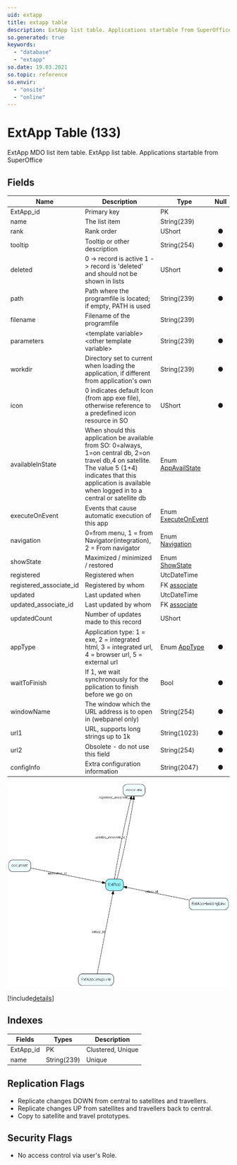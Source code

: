 ```yaml
---
uid: extapp
title: extapp table
description: ExtApp list table. Applications startable from SuperOffice
so.generated: true
keywords:
  - "database"
  - "extapp"
so.date: 19.03.2021
so.topic: reference
so.envir:
  - "onsite"
  - "online"
---
```


# ExtApp Table (133)

ExtApp MDO list item table.
ExtApp list table. Applications startable from SuperOffice

## Fields

| Name | Description | Type | Null |
|------|-------------|------|:----:|
|ExtApp\_id|Primary key|PK| |
|name|The list item|String(239)| |
|rank|Rank order|UShort|&#x25CF;|
|tooltip|Tooltip or other description|String(254)|&#x25CF;|
|deleted|0 -&gt; record is active 1 -&gt; record is &apos;deleted&apos; and should not be shown in lists|UShort|&#x25CF;|
|path|Path where the programfile is located; if empty, PATH is used|String(239)|&#x25CF;|
|filename|Filename of the programfile|String(239)| |
|parameters|&lt;template variable&gt; &lt;other template variable&gt;|String(239)|&#x25CF;|
|workdir|Directory set to current when loading the application, if different from application&apos;s own|String(239)|&#x25CF;|
|icon|0 indicates default Icon (from app exe file), otherwise reference to a predefined icon resource in SO|UShort|&#x25CF;|
|availableInState|When should this application be available from SO: 0=always, 1=on central db, 2=on travel db,4 on satellite. The value 5 (1+4) indicates that this application is available when logged in to a central or satellite db|Enum [AppAvailState](enums\EnumAppAvailState.md)| |
|executeOnEvent|Events that cause automatic execution of this app|Enum [ExecuteOnEvent](enums\EnumExecuteOnEvent.md)| |
|navigation|0=from menu, 1 = from Navigator(integration), 2 = From navigator|Enum [Navigation](enums\EnumNavigation.md)| |
|showState|Maximized / minimized / restored|Enum [ShowState](enums\EnumShowState.md)| |
|registered|Registered when|UtcDateTime| |
|registered\_associate\_id|Registered by whom|FK [associate](associate.md)| |
|updated|Last updated when|UtcDateTime| |
|updated\_associate\_id|Last updated by whom|FK [associate](associate.md)| |
|updatedCount|Number of updates made to this record|UShort| |
|appType|Application type: 1 = exe, 2 = integrated html, 3 = integrated url, 4 = browser url, 5 = external url|Enum [AppType](enums\EnumAppType.md)|&#x25CF;|
|waitToFinish|If 1, we wait synchronously for the pplication to finish before we go on|Bool|&#x25CF;|
|windowName|The window which the URL address is to open in (webpanel only)|String(254)|&#x25CF;|
|url1|URL, supports long strings up to 1k|String(1023)|&#x25CF;|
|url2|Obsolete - do not use this field|String(254)|&#x25CF;|
|configInfo|Extra configuration information|String(2047)|&#x25CF;|


![ExtApp table relationship diagram](media\ExtApp.png)

[!include[details](./includes/ExtApp.md)]

## Indexes

| Fields | Types | Description |
|--------|-------|-------------|
|ExtApp\_id |PK |Clustered, Unique |
|name |String(239) |Unique |

## Replication Flags

* Replicate changes DOWN from central to satellites and travellers.
* Replicate changes UP from satellites and travellers back to central.
* Copy to satellite and travel prototypes.

## Security Flags

* No access control via user's Role.

